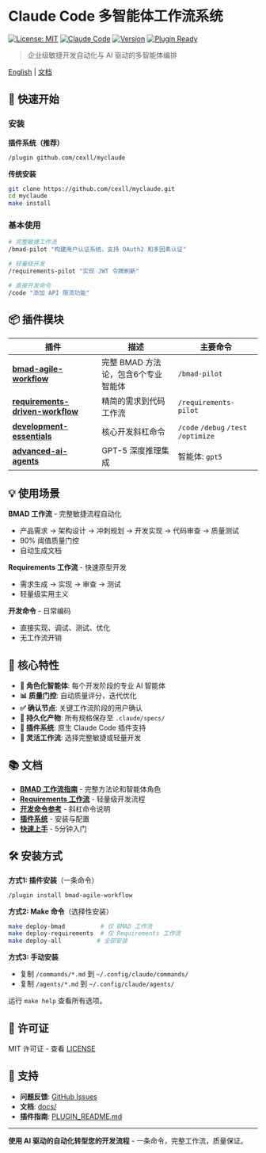 # Claude Code 多智能体工作流系统

[![License: MIT](https://img.shields.io/badge/License-MIT-yellow.svg)](https://opensource.org/licenses/MIT)
[![Claude Code](https://img.shields.io/badge/Claude-Code-blue)](https://claude.ai/code)
[![Version](https://img.shields.io/badge/Version-3.2-green)](https://github.com/cexll/myclaude)
[![Plugin Ready](https://img.shields.io/badge/Plugin-Ready-purple)](https://docs.claude.com/en/docs/claude-code/plugins)

> 企业级敏捷开发自动化与 AI 驱动的多智能体编排

[English](README.md) | [文档](docs/)

## 🚀 快速开始

### 安装

**插件系统（推荐）**
```bash
/plugin github.com/cexll/myclaude
```

**传统安装**
```bash
git clone https://github.com/cexll/myclaude.git
cd myclaude
make install
```

### 基本使用

```bash
# 完整敏捷工作流
/bmad-pilot "构建用户认证系统，支持 OAuth2 和多因素认证"

# 轻量级开发
/requirements-pilot "实现 JWT 令牌刷新"

# 直接开发命令
/code "添加 API 限流功能"
```

## 📦 插件模块

| 插件 | 描述 | 主要命令 |
|------|------|---------|
| **[bmad-agile-workflow](docs/BMAD-WORKFLOW.md)** | 完整 BMAD 方法论，包含6个专业智能体 | `/bmad-pilot` |
| **[requirements-driven-workflow](docs/REQUIREMENTS-WORKFLOW.md)** | 精简的需求到代码工作流 | `/requirements-pilot` |
| **[development-essentials](docs/DEVELOPMENT-COMMANDS.md)** | 核心开发斜杠命令 | `/code` `/debug` `/test` `/optimize` |
| **[advanced-ai-agents](docs/ADVANCED-AGENTS.md)** | GPT-5 深度推理集成 | 智能体: `gpt5` |

## 💡 使用场景

**BMAD 工作流** - 完整敏捷流程自动化
- 产品需求 → 架构设计 → 冲刺规划 → 开发实现 → 代码审查 → 质量测试
- 90% 阈值质量门控
- 自动生成文档

**Requirements 工作流** - 快速原型开发
- 需求生成 → 实现 → 审查 → 测试
- 轻量级实用主义

**开发命令** - 日常编码
- 直接实现、调试、测试、优化
- 无工作流开销

## 🎯 核心特性

- **🤖 角色化智能体**: 每个开发阶段的专业 AI 智能体
- **📊 质量门控**: 自动质量评分，迭代优化
- **✅ 确认节点**: 关键工作流阶段的用户确认
- **📁 持久化产物**: 所有规格保存至 `.claude/specs/`
- **🔌 插件系统**: 原生 Claude Code 插件支持
- **🔄 灵活工作流**: 选择完整敏捷或轻量开发

## 📚 文档

- **[BMAD 工作流指南](docs/BMAD-WORKFLOW.md)** - 完整方法论和智能体角色
- **[Requirements 工作流](docs/REQUIREMENTS-WORKFLOW.md)** - 轻量级开发流程
- **[开发命令参考](docs/DEVELOPMENT-COMMANDS.md)** - 斜杠命令说明
- **[插件系统](docs/PLUGIN-SYSTEM.md)** - 安装与配置
- **[快速上手](docs/QUICK-START.md)** - 5分钟入门

## 🛠️ 安装方式

**方式1: 插件安装**（一条命令）
```bash
/plugin install bmad-agile-workflow
```

**方式2: Make 命令**（选择性安装）
```bash
make deploy-bmad          # 仅 BMAD 工作流
make deploy-requirements  # 仅 Requirements 工作流
make deploy-all          # 全部安装
```

**方式3: 手动安装**
- 复制 `/commands/*.md` 到 `~/.config/claude/commands/`
- 复制 `/agents/*.md` 到 `~/.config/claude/agents/`

运行 `make help` 查看所有选项。

## 📄 许可证

MIT 许可证 - 查看 [LICENSE](LICENSE)

## 🙋 支持

- **问题反馈**: [GitHub Issues](https://github.com/cexll/myclaude/issues)
- **文档**: [docs/](docs/)
- **插件指南**: [PLUGIN_README.md](PLUGIN_README.md)

---

**使用 AI 驱动的自动化转型您的开发流程** - 一条命令，完整工作流，质量保证。
